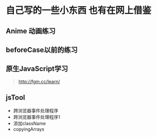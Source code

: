 # 自己写的一些小东西 也有在网上借鉴

## Anime 动画练习

## beforeCase以前的练习

## 原生JavaScript学习

> http://fgm.cc/learn/

## jsTool

- 跨浏览器事件处理程序
- 跨浏览器事件处理程序1
- 添加className
- copyingArrays